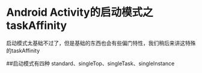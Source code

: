 # Android Activity的启动模式之taskAffinity

启动模式太基础不过了，但是基础的东西也会有些偏门特性，我们稍后来讲这特殊的taskAffinity      

##启动模式有四种
standard、singleTop、singleTask、singleInstance 
